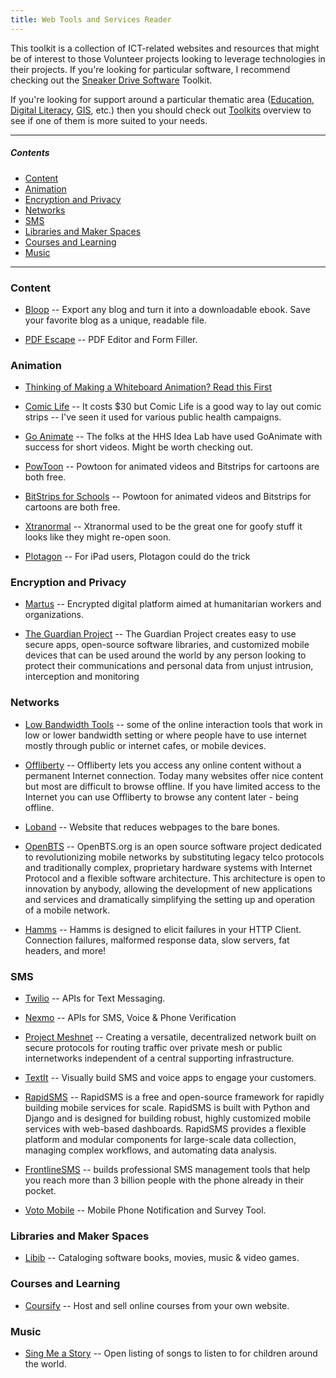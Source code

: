 ```yaml
---
title: Web Tools and Services Reader
---
```


This toolkit is a collection of ICT-related websites and resources that might be of interest to those Volunteer projects looking to leverage technologies in their projects. If you're looking for particular software, I recommend checking out the [Sneaker Drive Software]() Toolkit.

If you're looking for support around a particular thematic area ([Education](), [Digital Literacy](), [GIS](), etc.) then you should check out [Toolkits]() overview to see if one of them is more suited to your needs.



___



##### Contents

- [Content](#content)
- [Animation](#animation)
- [Encryption and Privacy](#encryption-and-privacy)
- [Networks](#networks)
- [SMS](#sms)
- [Libraries and Maker Spaces](#libraries-and-makers-spaces)
- [Courses and Learning](#courses-and-learning)
- [Music](#music)



___



### Content

- [Bloop](http://www.bloxp.com/) -- Export any blog and turn it into a downloadable ebook. Save your favorite blog as a unique, readable file.

- [PDF Escape](http://www.pdfescape.com/) -- PDF Editor and Form Filler.



### Animation

- [Thinking of Making a Whiteboard Animation? Read this First](https://medium.com/the-exchange-k4health/thinking-of-making-a-whiteboard-animation-read-this-first-1cdce288531e)

- [Comic Life](http://plasq.com/apps/comiclife/macwin/) -- It costs $30 but Comic Life is a good way to lay out comic strips -- I've seen it used for various public health campaigns.

- [Go Animate](http://goanimate.com/) -- The folks at the HHS Idea Lab have used GoAnimate with success for short videos. Might be worth checking out.

- [PowToon](http://www.powtoon.com/) -- Powtoon for animated videos and Bitstrips for cartoons are both free.

- [BitStrips for Schools](http://www.bitstripsforschools.com/) -- Powtoon for animated videos and Bitstrips for cartoons are both free.

- [Xtranormal](http://xtranormal.com/) -- Xtranormal used to be the great one for goofy stuff it looks like they might re-open soon.

- [Plotagon](https://plotagon.com/) -- For iPad users, Plotagon could do the trick



### Encryption and Privacy

- [Martus](https://martus.org/) -- Encrypted digital platform aimed at humanitarian workers and organizations.

- [The Guardian Project](https://guardianproject.info/) -- The Guardian Project creates easy to use secure apps, open-source software libraries, and customized mobile devices that can be used around the world by any person looking to protect their communications and personal data from unjust intrusion, interception and monitoring



### Networks

- [Low Bandwidth Tools](http://www.kstoolkit.org/Low+Bandwidth+Tools) -- some of the online interaction tools that work in low or lower bandwidth setting or where people have to use internet mostly through public or internet cafes, or mobile devices.

- [Offliberty](http://offliberty.com/) -- Offliberty lets you access any online content without a permanent Internet connection. Today many websites offer nice content but most are difficult to browse offline. If you have limited access to the Internet you can use Offliberty to browse any content later - being offline.

- [Loband](http://www.loband.org/loband/) -- Website that reduces webpages to the bare bones.

- [OpenBTS](http://openbts.org/) -- OpenBTS.org is an open source software project dedicated to revolutionizing mobile networks by substituting legacy telco protocols and traditionally complex, proprietary hardware systems with Internet Protocol and a flexible software architecture. This architecture is open to innovation by anybody, allowing the development of new applications and services and dramatically simplifying the setting up and operation of a mobile network.

- [Hamms](https://github.com/kevinburke/hamms) -- Hamms is designed to elicit failures in your HTTP Client. Connection failures, malformed response data, slow servers, fat headers, and more!



### SMS

- [Twilio](http://twilio.com) -- APIs for Text Messaging.

- [Nexmo](https://www.nexmo.com/) -- APIs for SMS, Voice & Phone Verification

- [Project Meshnet](https://projectmeshnet.org/) -- Creating a versatile, decentralized network built on secure protocols for routing traffic over private mesh or public internetworks independent of a central supporting infrastructure.

- [TextIt](https://textit.in/) -- Visually build SMS and voice apps to engage your customers.

- [RapidSMS](https://www.rapidsms.org/) -- RapidSMS is a free and open-source framework for rapidly building mobile services for scale. RapidSMS is built with Python and Django and is designed for building robust, highly customized mobile services with web-based dashboards. RapidSMS provides a flexible platform and modular components for large-scale data collection, managing complex workflows, and automating data analysis.

- [FrontlineSMS](http://www.frontlinesms.com/) -- builds professional SMS management tools that help you reach more than 3 billion people with the phone already in their pocket.

- [Voto Mobile](https://www.votomobile.org/) -- Mobile Phone Notification and Survey Tool.



### Libraries and Maker Spaces

- [Libib](http://www.libib.com/) -- Cataloging software books, movies, music & video games.



### Courses and Learning

- [Coursify](http://www.trycoursify.com/) -- Host and sell online courses from your own website.



### Music

- [Sing Me a Story](http://singmeastory.org/) -- Open listing of songs to listen to for children around the world.


